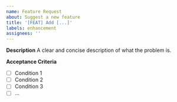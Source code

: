 ```yaml
---
name: Feature Request
about: Suggest a new feature
title: '[FEAT] Add [...]'
labels: enhancement
assignees: ''
---
```


**Description**
A clear and concise description of what the problem is.

**Acceptance Criteria**

- [ ] Condition 1
- [ ] Condition 2
- [ ] Condition 3
- [ ] ...
